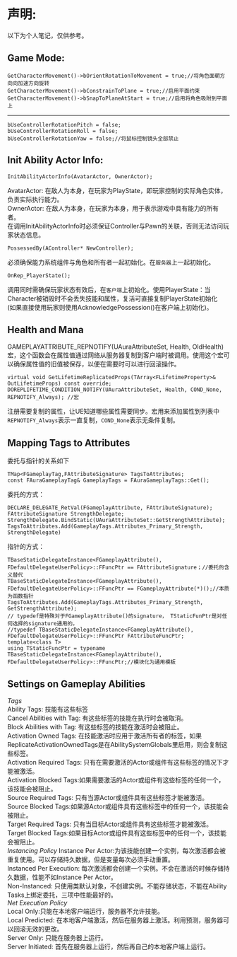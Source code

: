 声明:
=
以下为个人笔记，仅供参考。

Game Mode:
-
    GetCharacterMovement()->bOrientRotationToMovement = true;//将角色面朝方向向加速方向旋转
    GetCharacterMovement()->bConstrainToPlane = true;//启用平面约束
    GetCharacterMovement()->bSnapToPlaneAtStart = true;//启用将角色吸附到平面上
----------------------------------------------------------------------------------------------------
    bUseControllerRotationPitch = false;
    bUseControllerRotationRoll = false;
    bUseControllerRotationYaw = false;//将鼠标控制镜头全部禁止

Init Ability Actor Info:
-	
    InitAbilityActorInfo(AvatarActor, OwnerActor);
AvatarActor: 在敌人为本身，在玩家为PlayState，即玩家控制的实际角色实体，负责实际执行能力。<br>
OwnerActor: 在敌人为本身，在玩家为本身，用于表示游戏中具有能力的所有者。<br>
在调用InitAbilityActorInfo时必须保证Controller与Pawn的关联，否则无法访问玩家状态信息。

    PossessedBy(AController* NewController);
必须确保能力系统组件与角色和所有者一起初始化。在`服务器`上一起初始化。

    OnRep_PlayerState();
调用同时需确保玩家状态有效后，在`客户端`上初始化。使用PlayerState：当Character被销毁时不会丢失技能和属性，复活可直接复制PlayerState初始化<br>
(如果直接使用玩家则使用AcknowledgePossession()在客户端上初始化)。<br>

Health and Mana
-
GAMEPLAYATTRIBUTE_REPNOTIFY(UAuraAttributeSet, Health, OldHealth)
宏，这个函数会在属性值通过网络从服务器复制到客户端时被调用。使用这个宏可以确保属性值的旧值被保存，以便在需要时可以进行回滚操作。

    virtual void GetLifetimeReplicatedProps(TArray<FLifetimeProperty>& OutLifetimeProps) const override;
    DOREPLIFETIME_CONDITION_NOTIFY(UAuraAttributeSet, Health, COND_None, REPNOTIFY_Always); //宏
注册需要复制的属性，让UE知道哪些属性需要同步。宏用来添加属性到列表中`REPNOTIFY_Always`表示一直复制，`COND_None`表示无条件复制。

Mapping Tags to Attributes
-
委托与指针的关系如下

    TMap<FGameplayTag,FAttributeSignature> TagsToAttributes;
    const FAuraGameplayTag& GameplayTags = FAuraGameplayTags::Get();
委托的方式：

    DECLARE_DELEGATE_RetVal(FGameplayAttribute, FAttributeSignature);
    FAttributeSignature StrengthDelegate;
    StrengthDelegate.BindStatic(UAuraAttributeSet::GetStrengthAttribute);
    TagsToAttributes.Add(GameplayTags.Attributes_Primary_Strength, StrengthDelegate)
指针的方式：

    TBaseStaticDelegateInstance<FGameplayAttribute(), FDefaultDelegateUserPolicy>::FFuncPtr == FAttributeSignature；//委托的含义替代
    TBaseStaticDelegateInstance<FGameplayAttribute(), FDefaultDelegateUserPolicy>::FFuncPtr == FGameplayAttribute(*)();//本质为函数指针
    TagsToAttributes.Add(GameplayTags.Attributes_Primary_Strength, GetStrengthAttribute);
    // typedef是特殊对于FGameplayAttribute()的signature， TStaticFunPtr是对任何选择的signature通用的。
    //typedef TBaseStaticDelegateInstance<FGameplayAttribute(), FDefaultDelegateUserPolicy>::FFuncPtr FAttributeFuncPtr;
    template<class T>
    using TStaticFuncPtr = typename TBaseStaticDelegateInstance<FGameplayAttribute(), FDefaultDelegateUserPolicy>::FFuncPtr;//模块化为通用模板

Settings on Gameplay Abilities
-
_Tags_  
Ability Tags: 技能有这些标签  
Cancel Abilities with Tag: 有这些标签的技能在执行时会被取消。  
Block Abilities with Tag: 有这些标签的技能在激活时会被阻止。  
Activation Owned Tags: 在技能激活时应用于激活所有者的标签，如果ReplicateActivationOwnedTags是在AbilitySystemGlobals里启用，则会复制这些标签。  
Activation Required Tags: 只有在需要激活的Actor或组件有这些标签的情况下才能被激活。  
Activation Blocked Tags:如果需要激活的Actor或组件有这些标签的任何一个，该技能会被阻止。  
Source Required Tags: 只有当源Actor或组件具有这些标签才能被激活。  
Source Blocked Tags:如果源Actor或组件具有这些标签中的任何一个，该技能会被阻止。  
Target Required Tags: 只有当目标Actor或组件具有这些标签才能被激活。  
Target Blocked Tags:如果目标Actor或组件具有这些标签中的任何一个，该技能会被阻止。  
_Instancing Policy_ 
Instance Per Actor:为该技能创建一个实例，每次激活都会被重复使用。可以存储持久数据，但是变量每次必须手动重置。  
Instanced Per Execution: 每次激活都会创建一个实例。不会在激活的时候存储持久数据，性能不如Instance Per Actor。  
Non-Instanced: 只使用类默认对象，不创建实例。不能存储状态，不能在Ability Tasks上绑定委托，三项中性能最好的。  
_Net Execution Policy_  
Local Only:只能在本地客户端运行，服务器不允许技能。  
Local Predicted: 在本地客户端激活，然后在服务器上激活。利用预测，服务器可以回滚无效的更改。  
Server Only: 只能在服务器上运行。  
Server Initiated: 首先在服务器上运行，然后再自己的本地客户端上运行。  
